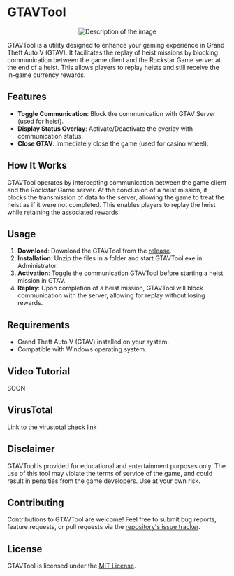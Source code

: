 # GTAVTool

<div align="center">
  <img src="https://github.com/Aarplexan/gtavtool/assets/72907341/91fee735-0470-427d-8cfc-eb08a05b9798" alt="Description of the image">
</div>

GTAVTool is a utility designed to enhance your gaming experience in Grand Theft Auto V (GTAV). It facilitates the replay of heist missions by blocking communication between the game client and the Rockstar Game server at the end of a heist. This allows players to replay heists and still receive the in-game currency rewards.

## Features

- **Toggle Communication**: Block the communication with GTAV Server (used for heist).
- **Display Status Overlay**: Activate/Deactivate the overlay with communication status.
- **Close GTAV**: Immediately close the game (used for casino wheel).

## How It Works

GTAVTool operates by intercepting communication between the game client and the Rockstar Game server. At the conclusion of a heist mission, it blocks the transmission of data to the server, allowing the game to treat the heist as if it were not completed. This enables players to replay the heist while retaining the associated rewards.

## Usage

1. **Download**: Download the GTAVTool from the [release](https://github.com/Aarplexan/gtavtool/releases/download/v1.0.0/GTAVTool.zip).
2. **Installation**: Unzip the files in a folder and start GTAVTool.exe in Administrator.
3. **Activation**: Toggle the communication GTAVTool before starting a heist mission in GTAV.
4. **Replay**: Upon completion of a heist mission, GTAVTool will block communication with the server, allowing for replay without losing rewards.

## Requirements

- Grand Theft Auto V (GTAV) installed on your system.
- Compatible with Windows operating system.

## Video Tutorial

SOON

## VirusTotal

Link to the virustotal check [link](https://www.virustotal.com/gui/file/c0dd141a5180b8d1e9e8ce38fbcc01f45be238c656e436cfba2e348d755560a1/detection)

## Disclaimer

GTAVTool is provided for educational and entertainment purposes only. The use of this tool may violate the terms of service of the game, and could result in penalties from the game developers. Use at your own risk.

## Contributing

Contributions to GTAVTool are welcome! Feel free to submit bug reports, feature requests, or pull requests via the [repository's issue tracker](https://github.com/Aarplexan/gtavtool/issues).

## License

GTAVTool is licensed under the [MIT License](LICENSE).

